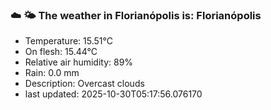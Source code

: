 ### ☁️ 🌤️  The weather in Florianópolis is: Florianópolis

- Temperature: 15.51°C
- On flesh: 15.44°C
- Relative air humidity: 89%
- Rain: 0.0 mm
- Description: Overcast clouds
- last updated: 2025-10-30T05:17:56.076170
